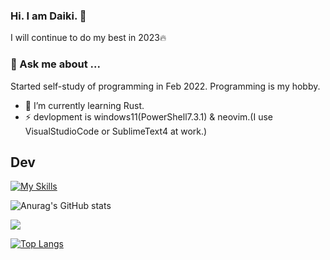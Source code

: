 ### Hi. I am Daiki. 👋

I will continue to do my best in 2023🔥

### 💬 Ask me about ...
Started self-study of programming in Feb 2022.
Programming is my hobby.

- 🌱 I’m currently learning Rust.
- ⚡ devlopment is windows11(PowerShell7.3.1) & neovim.(I use VisualStudioCode or SublimeText4 at work.)

## Dev

[![My Skills](https://skillicons.dev/icons?i=neovim,vscode)](https://skillicons.dev)

![Anurag's GitHub stats](https://github-readme-stats.vercel.app/api?username=Daiki48&show_icons=true&theme=gruvbox)

<!-- [![Twitter: daiki](https://img.shields.io/twitter/follow/Daiki48engineer?style=social)](https://twitter.com/Daiki48engineer) -->


<!-- ![Visitors](https://visitor-badge.glitch.me/badge?page_id=Daiki48&left_color=gray&right_color=blue) -->
 
![](https://github-profile-summary-cards.vercel.app/api/cards/profile-details?username=Daiki48&theme=nord_dark)

[![Top Langs](https://github-readme-stats.vercel.app/api/top-langs/?username=Daiki48&langs_count=8)](https://github.com/Daiki48/github-readme-stats)

<!-- [![Top Langs](https://github-readme-stats.vercel.app/api/top-langs/?username=Daiki48&layout=compact)](https://github.com/Daiki48/github-readme-stats) --> 


<!--
**Daiki48/Daiki48** is a ✨ _special_ ✨ repository because its `README.md` (this file) appears on your GitHub profile.

Here are some ideas to get you started:

- 🔭 I’m currently working on ...
- 🌱 I’m currently learning ...
- 👯 I’m looking to collaborate on ...
- 🤔 I’m looking for help with ...
- 💬 Ask me about ...
- 📫 How to reach me: ...
- 😄 Pronouns: ...
- ⚡ Fun fact: ...
-->
